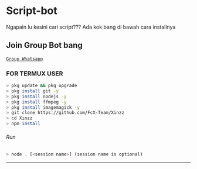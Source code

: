 
# Script-bot
Ngapain lu kesini cari script???
Ada kok bang di bawah cara installnya 


## Join Group Bot bang
[`Group Whatsapp`](https://chat.whatsapp.com/ICjGJfIh2mpJ1WpK1PTCwt)
### FOR TERMUX USER
```bash
> pkg update && pkg upgrade
> pkg install git -y
> pkg install nodejs -y
> pkg install ffmpeg -y
> pkg install imagemagick -y
> git clone https://github.com/FcX-Team/Xinzz
> cd Xinzz
> npm install
```
###### Run
```bash
> node . [<session name>] (session name is optional)
```

---------
